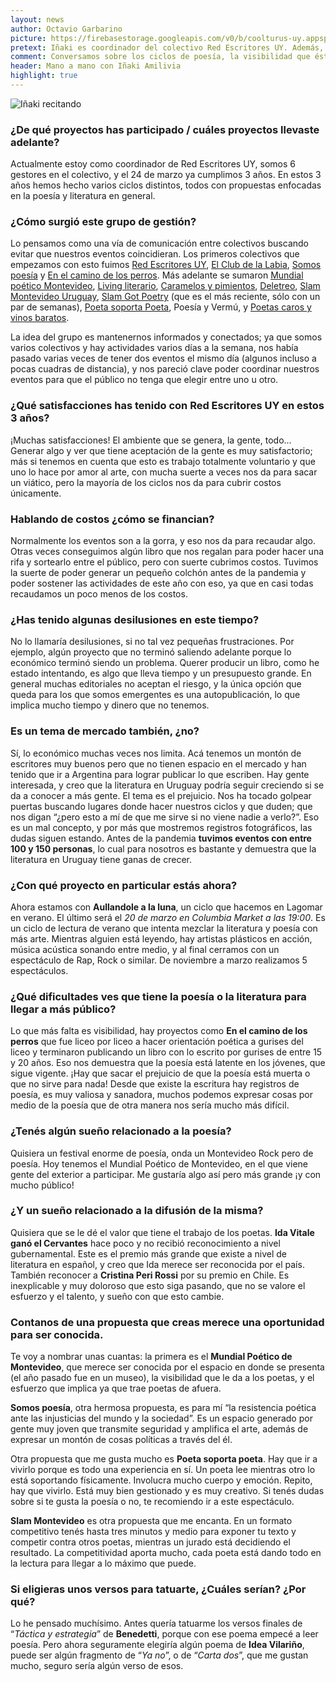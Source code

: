 ```yaml
---
layout: news
author: Octavio Garbarino
picture: https://firebasestorage.googleapis.com/v0/b/coolturus-uy.appspot.com/o/news%2Fgestionpoetika.jpeg?alt=media&token=624990e4-4e4e-42c9-9c3b-52f00e42327b
pretext: Iñaki es coordinador del colectivo Red Escritores UY. Además, fue quien tuvo la iniciativa de coordinar, entre varios colectivos literarios con el objetivo de sumar sinergias, un grupo para compartir lo que cada uno hace. De esto y mucho más conversamos con él.
comment: Conversamos sobre los ciclos de poesía, la visibilidad que éstos tienen, la fuerza de este tipo de arte y mucho más.
header: Mano a mano con Iñaki Amilivia
highlight: true
---
```

<div class="image-box">
<img src="https://firebasestorage.googleapis.com/v0/b/coolturus-uy.appspot.com/o/news%2Fgestionpoetika.jpeg?alt=media&token=624990e4-4e4e-42c9-9c3b-52f00e42327b" alt="Iñaki recitando"></div>

### ¿De qué proyectos has participado / cuáles proyectos llevaste adelante?
Actualmente estoy como coordinador de Red Escritores UY, somos 6 gestores en el colectivo, y el 24 de marzo ya cumplimos 3 años. En estos 3 años hemos hecho varios ciclos distintos, todos con propuestas enfocadas en la poesía y literatura en general.

### ¿Cómo surgió este grupo de gestión?
Lo pensamos como una vía de comunicación entre colectivos buscando evitar que nuestros eventos coincidieran. Los primeros colectivos que empezamos con esto fuimos [Red Escritores UY](https://www.instagram.com/redescritoresuy/), [El Club de la Labia](https://www.instagram.com/elclubdelalabia/), [Somos poesía](https://www.instagram.com/solosipoesia/) y [En el camino de los perros](https://www.instagram.com/caminodelosperros/). Más adelante se sumaron [Mundial poético Montevideo](https://www.facebook.com/MundialPoetico/), [Living literario](https://www.instagram.com/livingliterario/), [Caramelos y pimientos](https://www.facebook.com/Caramelos-y-Pimientos-133945457043585/), [Deletreo](https://www.instagram.com/deletreo_ediciones/), [Slam Montevideo Uruguay](https://www.instagram.com/slam.uy.mvd/), [Slam Got Poetry](https://www.instagram.com/slamgotpoetry/) (que es el más reciente, sólo con un par de semanas), [Poeta soporta Poeta](https://www.instagram.com/poetasoportapoeta/), Poesía y Vermú, y [Poetas caros y vinos baratos](https://www.instagram.com/poetascarosyvinosbaratos/).

La idea del grupo es mantenernos informados y conectados; ya que somos varios colectivos y hay actividades varios días a la semana, nos había pasado varias veces de tener dos eventos el mismo día (algunos incluso a pocas cuadras de distancia), y nos pareció clave poder coordinar nuestros eventos para que el público no tenga que elegir entre uno u otro.

### ¿Qué satisfacciones has tenido con Red Escritores UY en estos 3 años?
¡Muchas satisfacciones! El ambiente que se genera, la gente, todo… Generar algo y ver que tiene aceptación de la gente es muy satisfactorio; más si tenemos en cuenta que esto es trabajo totalmente voluntario y que uno lo hace por amor al arte, con mucha suerte a veces nos da para sacar un viático, pero la mayoría de los ciclos nos da para cubrir costos únicamente.

### Hablando de costos ¿cómo se financian?
Normalmente los eventos son a la gorra, y eso nos da para recaudar algo. Otras veces conseguimos algún libro que nos regalan para poder hacer una rifa y sortearlo entre el público, pero con suerte cubrimos costos. Tuvimos la suerte de poder generar un pequeño colchón antes de la pandemia y poder sostener las actividades de este año con eso, ya que en casi todas recaudamos un poco menos de los costos.

### ¿Has tenido algunas desilusiones en este tiempo?
No lo llamaría desilusiones, si no tal vez pequeñas frustraciones. Por ejemplo, algún proyecto que no terminó saliendo adelante porque lo económico terminó siendo un problema. Querer producir un libro, como he estado intentando, es algo que lleva tiempo y un presupuesto grande. En general muchas editoriales no aceptan el riesgo, y la única opción que queda para los que somos emergentes es una autopublicación, lo que implica mucho tiempo y dinero que no tenemos.

### Es un tema de mercado también, ¿no?
Sí, lo económico muchas veces nos limita. Acá tenemos un montón de escritores muy buenos pero que no tienen espacio en el mercado y han tenido que ir a Argentina para lograr publicar lo que escriben. Hay gente interesada, y creo que la literatura en Uruguay podría seguir creciendo si se da a conocer a más gente. El tema es el prejuicio. Nos ha tocado golpear puertas buscando lugares donde hacer nuestros ciclos y que duden; que nos digan “¿pero esto a mí de que me sirve si no viene nadie a verlo?”. Eso es un mal concepto, y por más que mostremos registros fotográficos, las dudas siguen estando. Antes de la pandemia **tuvimos eventos con entre 100 y 150 personas**, lo cual para nosotros es bastante y demuestra que la literatura en Uruguay tiene ganas de crecer.

### ¿Con qué proyecto en particular estás ahora?
Ahora estamos con **Aullandole a la luna**, un ciclo que hacemos en Lagomar en verano. El último será el *20 de marzo en Columbia Market a las 19:00*. Es un ciclo de lectura de verano que intenta mezclar la literatura y poesía con más arte. Mientras alguien está leyendo, hay artistas plásticos en acción, música acústica sonando entre medio, y al final cerramos con un espectáculo de Rap, Rock o similar. De noviembre a marzo realizamos 5 espectáculos.

### ¿Qué dificultades ves que tiene la poesía o la literatura para llegar a más público?
Lo que más falta es visibilidad, hay proyectos como **En el camino de los perros** que fue liceo por liceo a hacer orientación poética a gurises del liceo y terminaron publicando un libro con lo escrito por gurises de entre 15 y 20 años. Eso nos demuestra que la poesía está latente en los jóvenes, que sigue vigente. ¡Hay que sacar el prejuicio de que la poesía está muerta o que no sirve para nada! Desde que existe la escritura hay registros de poesía, es muy valiosa y sanadora, muchos podemos expresar cosas por medio de la poesía que de otra manera nos sería mucho más difícil.

### ¿Tenés algún sueño relacionado a la poesía?
Quisiera un festival enorme de poesía, onda un Montevideo Rock pero de poesía. Hoy tenemos el Mundial Poético de Montevideo, en el que viene gente del exterior a participar. Me gustaría algo así pero más grande ¡y con mucho público!

### ¿Y un sueño relacionado a la difusión de la misma?
Quisiera que se le dé el valor que tiene el trabajo de los poetas. **Ida Vitale ganó el Cervantes** hace poco y no recibió reconocimiento a nivel gubernamental. Este es el premio más grande que existe a nivel de literatura en español, y creo que Ida merece ser reconocida por el país. También reconocer a **Cristina Peri Rossi** por su premio en Chile. Es inexplicable y muy doloroso que esto siga pasando, que no se valore el esfuerzo y el talento, y sueño con que esto cambie.

### Contanos de una propuesta que creas merece una oportunidad para ser conocida.
Te voy a nombrar unas cuantas: la primera es el **Mundial Poético de Montevideo**, que merece ser conocida por el espacio en donde se presenta (el año pasado fue en un museo), la visibilidad que le da a los poetas, y el esfuerzo que implica ya que trae poetas de afuera.

**Somos poesía**, otra hermosa propuesta, es para mí “la resistencia poética ante las injusticias del mundo y la sociedad”. Es un espacio generado por gente muy joven que transmite seguridad y amplifica el arte, además de expresar un montón de cosas políticas a través del él.

Otra propuesta que me gusta mucho es **Poeta soporta poeta**. Hay que ir a vivirlo porque es todo una experiencia en sí. Un poeta lee mientras otro lo está soportando físicamente. Involucra mucho cuerpo y emoción. Repito, hay que vivirlo. Está muy bien gestionado y es muy creativo. Si tenés dudas sobre si te gusta la poesía o no, te recomiendo ir a este espectáculo.

**Slam Montevideo** es otra propuesta que me encanta. En un formato competitivo tenés hasta tres minutos y medio para exponer tu texto y competir contra otros poetas, mientras un jurado está decidiendo el resultado. La competitividad aporta mucho, cada poeta está dando todo en la lectura para llegar a lo máximo que puede.

### Si eligieras unos versos para tatuarte, ¿Cuáles serían? ¿Por qué?
Lo he pensado muchísimo. Antes quería tatuarme los versos finales de “*Táctica y estrategia*” de **Benedetti**, porque con ese poema empecé a leer poesía. Pero ahora seguramente elegiría algún poema de **Idea Vilariño**, puede ser algún fragmento de “*Ya no*”, o de “*Carta dos*”, que me gustan mucho, seguro sería algún verso de esos.
